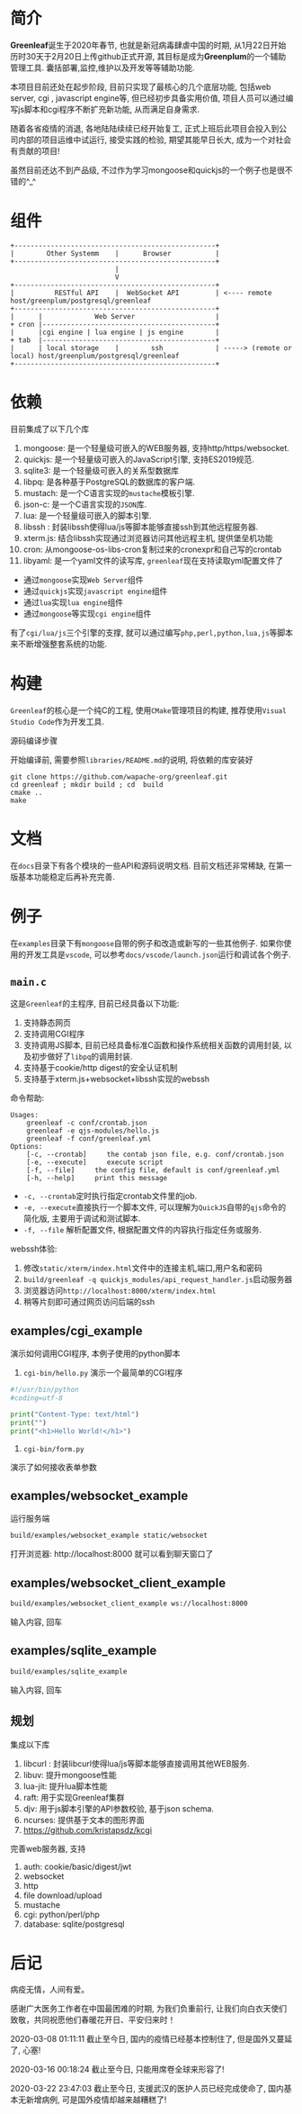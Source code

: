 # 简介

**Greenleaf**诞生于2020年春节, 也就是新冠病毒肆虐中国的时期, 
从1月22日开始历时30天于2月20日上传github正式开源, 
其目标是成为**Greenplum**的一个辅助管理工具. 囊括部署,监控,维护以及开发等等辅助功能.

本项目目前还处在起步阶段, 
目前只实现了最核心的几个底层功能, 包括web server, cgi , javascript engine等, 
但已经初步具备实用价值, 项目人员可以通过编写js脚本和cgi程序不断扩充新功能, 从而满足自身需求.

随着各省疫情的消退, 各地陆陆续续已经开始复工, 正式上班后此项目会投入到公司内部的项目运维中试运行, 
接受实践的检验, 期望其能早日长大, 成为一个对社会有贡献的项目!

虽然目前还达不到产品级, 不过作为学习mongoose和quickjs的一个例子也是很不错的^_^

# 组件

```
+--------------------------------------------------+
|        Other Systemm    |      Browser           | 
+--------------------------------------------------+
                          | 
                          V  
+--------------------------------------------------+
|          RESTful API    |  WebSocket API         | <---- remote host/greenplum/postgresql/greenleaf
+--------------------------------------------------+
|      |             Web Server                    |
+ cron |-------------------------------------------+
|      |cgi engine | lua engine | js engine        | 
+ tab  |-------------------------------------------+
|      | local storage    |        ssh             | -----> (remote or local) host/greenplum/postgresql/greenleaf
+--------------------------------------------------+
```

# 依赖

目前集成了以下几个库

1. mongoose: 是一个轻量级可嵌入的WEB服务器, 支持http/https/websocket.
2. quickjs: 是一个轻量级可嵌入的JavaScript引擎, 支持ES2019规范.
4. sqlite3: 是一个轻量级可嵌入的关系型数据库
7. libpq: 是各种基于PostgreSQL的数据库的客户端.
3. mustach: 是一个C语言实现的`mustache`模板引擎.
5. json-c: 是一个C语言实现的`JSON`库.
6. lua: 是一个轻量级可嵌入的脚本引擎.
7. libssh : 封装libssh使得lua/js等脚本能够直接ssh到其他远程服务器.
8. xterm.js: 结合libssh实现通过浏览器访问其他远程主机, 提供堡垒机功能
9. cron: 从mongoose-os-libs-cron复制过来的cronexpr和自己写的crontab
1. libyaml: 是一个yaml文件的读写库, `greenleaf`现在支持读取yml配置文件了

* 通过`mongoose`实现`Web Server`组件
* 通过`quickjs`实现`javascript engine`组件
* 通过`lua`实现`lua engine`组件
* 通过`mongoose`等实现`cgi engine`组件

有了`cgi/lua/js`三个引擎的支撑, 就可以通过编写`php,perl,python,lua,js`等脚本来不断增强整套系统的功能.

# 构建

`Greenleaf`的核心是一个纯C的工程, 使用`CMake`管理项目的构建, 推荐使用`Visual Studio Code`作为开发工具.

源码编译步骤

开始编译前, 需要参照`libraries/README.md`的说明, 将依赖的库安装好

```
git clone https://github.com/wapache-org/greenleaf.git
cd greenleaf ; mkdir build ; cd  build
cmake ..
make
```

# 文档

在`docs`目录下有各个模块的一些API和源码说明文档. 目前文档还非常稀缺, 在第一版基本功能稳定后再补充完善.


# 例子

在`examples`目录下有`mongoose`自带的例子和改造或新写的一些其他例子.
如果你使用的开发工具是`vscode`, 可以参考`docs/vscode/launch.json`运行和调试各个例子.

## `main.c`

这是`Greenleaf`的主程序, 目前已经具备以下功能:

1. 支持静态网页
2. 支持调用CGI程序
3. 支持调用JS脚本, 目前已经具备标准C函数和操作系统相关函数的调用封装, 以及初步做好了`libpq`的调用封装.
1. 支持基于cookie/http digest的安全认证机制
1. 支持基于xterm.js+websocket+libssh实现的webssh

命令帮助:

```
Usages: 
    greenleaf -c conf/crontab.json
    greenleaf -e qjs-modules/hello.js
    greenleaf -f conf/greenleaf.yml
Options:
    [-c, --crontab]     the contab json file, e.g. conf/crontab.json
    [-e, --execute]     execute script
    [-f, --file]     the config file, default is conf/greenleaf.yml
    [-h, --help]     print this message
```

* `-c, --crontab`定时执行指定crontab文件里的job.
* `-e, --execute`直接执行一个脚本文件, 可以理解为`QuickJS`自带的`qjs`命令的简化版, 主要用于调试和测试脚本.
* `-f, --file` 解析配置文件, 根据配置文件的内容执行指定任务或服务.

webssh体验:
1. 修改`static/xterm/index.html`文件中的连接主机,端口,用户名和密码
2. `build/greenleaf -q quickjs_modules/api_request_handler.js`启动服务器
3. 浏览器访问`http://localhost:8000/xterm/index.html`
4. 稍等片刻即可通过网页访问后端的ssh

## examples/cgi_example

演示如何调用CGI程序, 本例子使用的python脚本

1. `cgi-bin/hello.py`
演示一个最简单的CGI程序

```python
#!/usr/bin/python
#coding=utf-8

print("Content-Type: text/html")
print("")
print("<h1>Hello World!</h1>")
```

1. `cgi-bin/form.py`

演示了如何接收表单参数


## examples/websocket_example

运行服务端

```bash
build/examples/websocket_example static/websocket
```

打开浏览器: http://localhost:8000 就可以看到聊天窗口了

## examples/websocket_client_example

```bash
build/examples/websocket_client_example ws://localhost:8000
```
输入内容, 回车


## examples/sqlite_example

```bash
build/examples/sqlite_example
```
输入内容, 回车


## 规划

集成以下库

1. libcurl : 封装libcurl使得lua/js等脚本能够直接调用其他WEB服务.
1. libuv: 提升mongoose性能
3. lua-jit: 提升lua脚本性能
4. raft: 用于实现Greenleaf集群
6. djv: 用于js脚本引擎的API参数校验, 基于json schema.
5. ncurses: 提供基于文本的图形界面
1. https://github.com/kristapsdz/kcgi

完善web服务器, 支持

1. auth: cookie/basic/digest/jwt
2. websocket
3. http
4. file download/upload
5. mustache
6. cgi: python/perl/php
7. database: sqlite/postgresql

# 后记

病疫无情，人间有爱。

感谢广大医务工作者在中国最困难的时期, 为我们负重前行, 
让我们向白衣天使们致敬，共同祝愿他们春暖花开日、平安归来时！

2020-03-08 01:11:11 截止至今日, 国内的疫情已经基本控制住了, 但是国外又蔓延了, 心塞!

2020-03-16 00:18:24 截止至今日, 只能用席卷全球来形容了!

2020-03-22 23:47:03 截止至今日, 支援武汉的医护人员已经完成使命了, 国内基本无新增病例, 可是国外疫情却越来越糟糕了!
